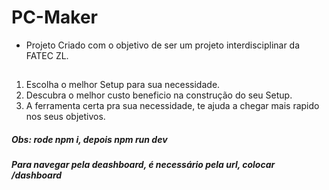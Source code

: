 # PC-Maker

- Projeto Criado com o objetivo de ser um projeto interdisciplinar da FATEC ZL.

##

1. Escolha o melhor Setup para sua necessidade.
2. Descubra o melhor custo beneficio na construção do seu Setup.
3. A ferramenta certa pra sua necessidade, te ajuda a chegar mais rapido nos seus objetivos.

##### Obs: rode npm i, depois npm run dev

##### Para navegar pela deashboard, é necessário pela url, colocar /dashboard
